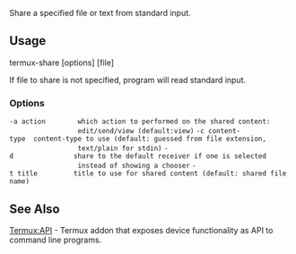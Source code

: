 Share a specified file or text from standard input.

## Usage

termux-share \[options\] \[file\]

If file to share is not specified, program will read standard input.

### Options

`-a action        which action to performed on the shared content:`
`                 edit/send/view (default:view)`
`-c content-type  content-type to use (default: guessed from file extension,`
`                 text/plain for stdin)`
`-d               share to the default receiver if one is selected`
`                 instead of showing a chooser`
`-t title         title to use for shared content (default: shared file name)`

## See Also

[Termux:API](Termux:API) - Termux addon that exposes device
functionality as API to command line programs.